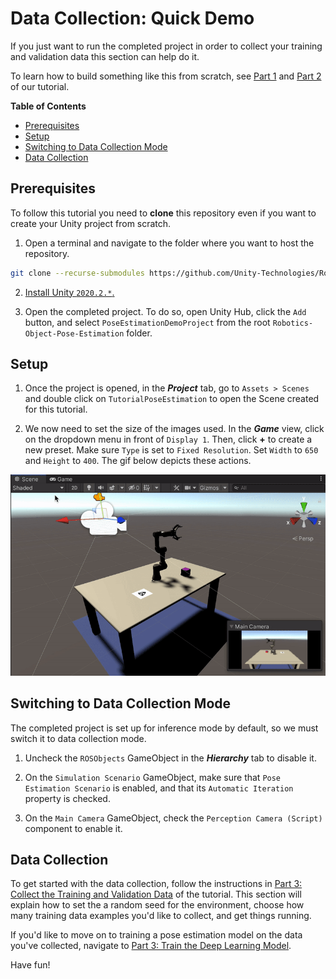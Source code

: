 # Data Collection: Quick Demo

If you just want to run the completed project in order to collect your training and validation data this section can help do it. 

To learn how to build something like this from scratch, see [Part 1](1_set_up_the_scene.md) and [Part 2](2_set_up_the_data_collection_scene.md) of our tutorial.

**Table of Contents**
- [Prerequisites](#Prerequisites)
- [Setup](#setup)
- [Switching to Data Collection Mode](#switch)
- [Data Collection](#data-collection)

## <a name="reqs">Prerequisites</a>

To follow this tutorial you need to **clone** this repository even if you want to create your Unity project from scratch. 

1. Open a terminal and navigate to the folder where you want to host the repository. 
```bash
git clone --recurse-submodules https://github.com/Unity-Technologies/Robotics-Object-Pose-Estimation.git
```

2. [Install Unity `2020.2.*`.](install_unity.md)

3. Open the completed project. To do so, open Unity Hub, click the `Add` button, and select `PoseEstimationDemoProject` from the root `Robotics-Object-Pose-Estimation` folder. 

## <a name='setup'>Setup</a>

1. Once the project is opened, in the ***Project*** tab, go to `Assets > Scenes` and double click on `TutorialPoseEstimation` to open the Scene created for this tutorial. 

2. We now need to set the size of the images used. In the ***Game*** view, click on the dropdown menu in front of `Display 1`. Then, click **+** to create a new preset. Make sure `Type` is set to `Fixed Resolution`. Set `Width` to `650` and `Height` to `400`. The gif below depicts these actions.

<p align="center">
<img src="Gifs/2_aspect_ratio.gif"/>
</p>

## <a name="switch">Switching to Data Collection Mode</a>
The completed project is set up for inference mode by default, so we must switch it to data collection mode.

1. Uncheck the `ROSObjects` GameObject in the _**Hierarchy**_ tab to disable it.

2. On the `Simulation Scenario` GameObject, make sure that `Pose Estimation Scenario` is enabled, and that its `Automatic Iteration` property is checked.

3. On the `Main Camera` GameObject, check the `Perception Camera (Script)` component to enable it.

## <a name="data-collection">Data Collection</a>
To get started with the data collection, follow the instructions in [Part 3: Collect the Training and Validation Data](3_data_collection_model_training.md#step-1) of the tutorial. This section will explain how to set the a random seed for the environment, choose how many training data examples you'd like to collect, and get things running. 

If you'd like to move on to training a pose estimation model on the data you've collected, navigate to [Part 3: Train the Deep Learning Model](3_data_collection_model_training.md#step-2). 

Have fun!
